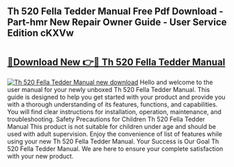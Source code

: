 ## Th 520 Fella Tedder Manual Free Pdf Download - Part-hmr New Repair Owner Guide - User Service Edition cKXVw

# <h2><a href="http://bc74428.oget.top/?id=Th+520+Fella+Tedder+Manual">🔗Download New 👉🔴 Th 520 Fella Tedder Manual</a></h2>

[![Th 520 Fella Tedder Manual new download](https://i.imgur.com/5g1atiW.png)](http://bc74428.oget.top/?id=Th+520+Fella+Tedder+Manual)
Hello and welcome to the user manual for your newly unboxed Th 520 Fella Tedder Manual. This guide is designed to help you get started with your product and provide you with a thorough understanding of its features, functions, and capabilities. You will find clear instructions for installation, operation, maintenance, and troubleshooting. Safety Precautions for Children Th 520 Fella Tedder Manual This product is not suitable for children under age and should be used with adult supervision. Enjoy the convenience of list of features while using your new Th 520 Fella Tedder Manual. Your Success is Our Goal Th 520 Fella Tedder Manual. We are here to ensure your complete satisfaction with your new product.
